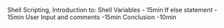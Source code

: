 Shell Scripting, Introduction to:
	Shell Variables - 15min
	If else statement  - 15min
	User Input and comments -15min
	Conclusion -10min
	
